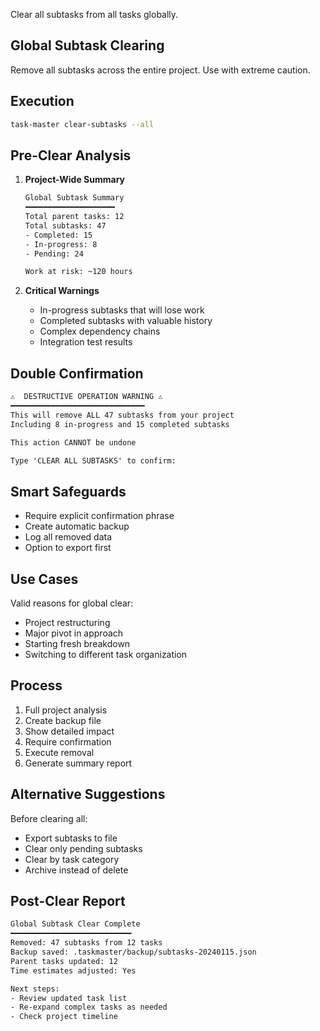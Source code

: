 Clear all subtasks from all tasks globally.

## Global Subtask Clearing

Remove all subtasks across the entire project. Use with extreme caution.

## Execution

```sh s
task-master clear-subtasks --all
```

## Pre-Clear Analysis

1. **Project-Wide Summary**

   ```txt
   Global Subtask Summary
   ━━━━━━━━━━━━━━━━━━━━
   Total parent tasks: 12
   Total subtasks: 47
   - Completed: 15
   - In-progress: 8
   - Pending: 24

   Work at risk: ~120 hours
   ```

2. **Critical Warnings**
   - In-progress subtasks that will lose work
   - Completed subtasks with valuable history
   - Complex dependency chains
   - Integration test results

## Double Confirmation

```txt
⚠️  DESTRUCTIVE OPERATION WARNING ⚠️
━━━━━━━━━━━━━━━━━━━━━━━━━━━━━━
This will remove ALL 47 subtasks from your project
Including 8 in-progress and 15 completed subtasks

This action CANNOT be undone

Type 'CLEAR ALL SUBTASKS' to confirm:
```

## Smart Safeguards

- Require explicit confirmation phrase
- Create automatic backup
- Log all removed data
- Option to export first

## Use Cases

Valid reasons for global clear:

- Project restructuring
- Major pivot in approach
- Starting fresh breakdown
- Switching to different task organization

## Process

1. Full project analysis
2. Create backup file
3. Show detailed impact
4. Require confirmation
5. Execute removal
6. Generate summary report

## Alternative Suggestions

Before clearing all:

- Export subtasks to file
- Clear only pending subtasks
- Clear by task category
- Archive instead of delete

## Post-Clear Report

```txt
Global Subtask Clear Complete
━━━━━━━━━━━━━━━━━━━━━━━━━━━
Removed: 47 subtasks from 12 tasks
Backup saved: .taskmaster/backup/subtasks-20240115.json
Parent tasks updated: 12
Time estimates adjusted: Yes

Next steps:
- Review updated task list
- Re-expand complex tasks as needed
- Check project timeline
```
